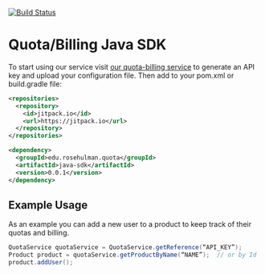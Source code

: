 [![Build Status](https://travis-ci.org/Quota-Billing/Java-SDK.svg?branch=master)](https://travis-ci.org/Quota-Billing/Java-SDK)

# Quota/Billing Java SDK

To start using our service visit [our quota-billing service](https://url_to_quota_billing_README.com) to generate an API key and upload your configuration file. Then add to your pom.xml or build.gradle file:

```xml
<repositories>
  <repository>
    <id>jitpack.io</id>
    <url>https://jitpack.io</url>
  </repository>
</repositories>

<dependency>
  <groupId>edu.rosehulman.quota</groupId>
  <artifactId>java-sdk</artifactId>
  <version>0.0.1</version>
</dependency>
```

## Example Usage

As an example you can add a new user to a product to keep track of their quotas and billing.
```java
QuotaService quotaService = QuotaService.getReference(“API_KEY”);
Product product = quotaService.getProductByName(“NAME”);  // or by Id
product.addUser();
```
